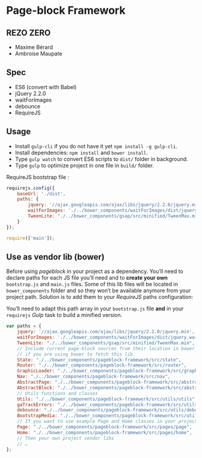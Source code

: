 # Page-block Framework
## REZO ZERO

- Maxime Bérard
- Ambroise Maupate

## Spec

- ES6 (convert with Babel)
- jQuery 2.2.0
- waitForImages
- debounce
- RequireJS

## Usage

- Install `gulp-cli` if you do not have it yet `npm install -g gulp-cli`.
- Install dependencies: `npm install` and `bower install`.
- Type `gulp watch` to convert ES6 scripts to `dist/` folder in background.
- Type `gulp` to optimize project in one file in `build/` folder.

RequireJS bootstrap file :

```js
requirejs.config({
    baseUrl: './dist',
    paths: {
        jquery: '//ajax.googleapis.com/ajax/libs/jquery/2.2.0/jquery.min',
        waitForImages: './../bower_components/waitForImages/dist/jquery.waitforimages.min',
        TweenLite: "./../bower_components/gsap/src/minified/TweenMax.min",
    }
});

require(['main']);
```

## Use as vendor lib (bower)

Before using *pageblock* in your project as a dependency. You’ll need to declare
paths for each JS file you’ll need and to **create your own** `bootstrap.js` and `main.js`
files. Some of this lib files will be located in `bower_components` folder and so they
won’t be available anymore from your project path. Solution is to add them to your
*RequireJS* paths configuration:

You’ll need to adapt this path array in your `bootstrap.js` file **and** in your
`requirejs` *Gulp* task to build a minified version.

```js
var paths = {
    jquery: '//ajax.googleapis.com/ajax/libs/jquery/2.2.0/jquery.min',
    waitForImages: './../bower_components/waitForImages/dist/jquery.waitforimages.min',
    TweenLite: "./../bower_components/gsap/src/minified/TweenMax.min",
    // Include current page-block sources from their location in bower_components
    // if you are using bower to fetch this lib.
    State: "./../bower_components/pageblock-framework/src/state",
    Router: "./../bower_components/pageblock-framework/src/router",
    GraphicLoader: "./../bower_components/pageblock-framework/src/graphicLoader",
    Nav: "./../bower_components/pageblock-framework/src/nav",
    AbstractPage: "./../bower_components/pageblock-framework/src/abstract-page",
    AbstractBlock: "./../bower_components/pageblock-framework/src/abstract-block",
    // Utils functions and classes
    Utils: "./../bower_components/pageblock-framework/src/utils/utils",
    gaTrackErrors: "./../bower_components/pageblock-framework/src/utils/gaTrackErrors",
    debounce: "./../bower_components/pageblock-framework/src/utils/debounce",
    BootstrapMedia: "./../bower_components/pageblock-framework/src/utils/bootstrapMedia",
    // If you want to use example Page and Home classes in your project
    Page: "./../bower_components/pageblock-framework/src/pages/page",
    Home: "./../bower_components/pageblock-framework/src/pages/home",
    // Then your own project vendor libs
    // …
};
```

